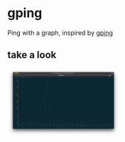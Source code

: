 # gping
Ping with a graph,  inspired by [gping](https://github.com/orf/gping)

## take a look

[<img src="./pic.png" alt="demo" type="image/png" width="50%">](a)
